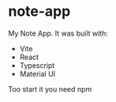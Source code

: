 # note-app
My Note App. It was built with:
- Vite
- React
- Typescript
- Material UI

Too start it you need npm
